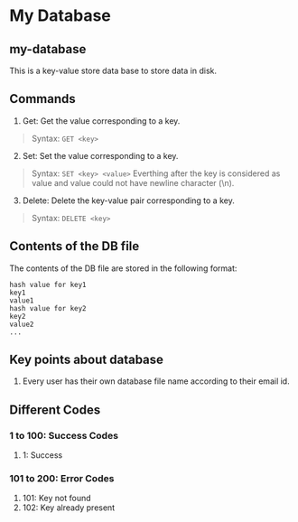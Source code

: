 # My Database

## my-database
This is a key-value store data base to store data in disk. 

## Commands
1. Get: Get the value corresponding to a key.
> Syntax: `GET <key>`

2. Set: Set the value corresponding to a key.
> Syntax: `SET <key> <value>`
Everthing after the key is considered as value and value could not have newline character (\n).

3. Delete: Delete the key-value pair corresponding to a key.
> Syntax: `DELETE <key>`

## Contents of the DB file
The contents of the DB file are stored in the following format:
```
hash value for key1
key1
value1
hash value for key2
key2
value2
...
```

## Key points about database
1. Every user has their own database file name according to their email id.

## Different Codes
### 1 to 100: Success Codes
1. 1: Success

### 101 to 200: Error Codes
1. 101: Key not found
2. 102: Key already present